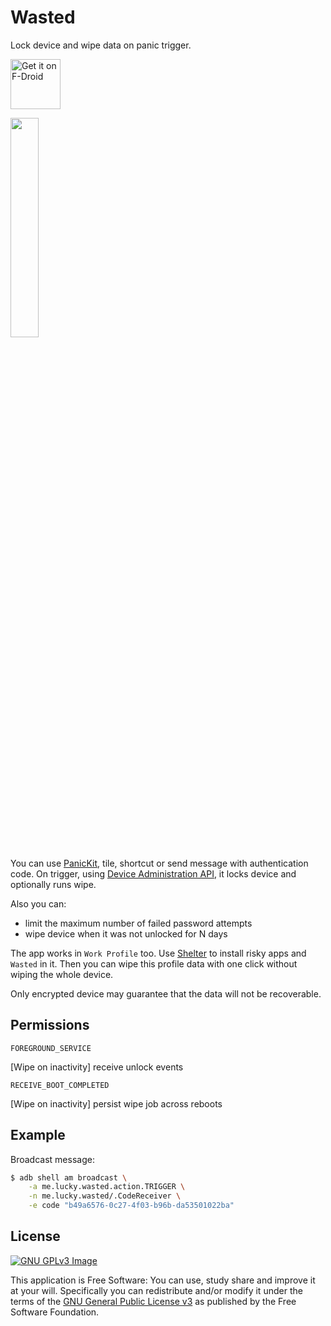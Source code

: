 # Wasted

Lock device and wipe data on panic trigger.

[<img 
     src="https://fdroid.gitlab.io/artwork/badge/get-it-on.png"
     alt="Get it on F-Droid"
     height="80">](https://f-droid.org/packages/me.lucky.wasted/)

<img 
     src="https://user-images.githubusercontent.com/53379023/149060362-e512a327-e37b-476d-bfea-d84b31b047ec.png" 
     width="30%" 
     height="30%">

You can use [PanicKit](https://guardianproject.info/code/panickit/), tile, shortcut or send message 
with authentication code. On trigger, using 
[Device Administration API](https://developer.android.com/guide/topics/admin/device-admin), it 
locks device and optionally runs wipe.

Also you can:
- limit the maximum number of failed password attempts
- wipe device when it was not unlocked for N days

The app works in `Work Profile` too. Use [Shelter](https://github.com/PeterCxy/Shelter) to install 
risky apps and `Wasted` in it. Then you can wipe this profile data with one click without wiping 
the whole device.

Only encrypted device may guarantee that the data will not be recoverable.

## Permissions

`FOREGROUND_SERVICE`

[Wipe on inactivity] receive unlock events

`RECEIVE_BOOT_COMPLETED`

[Wipe on inactivity] persist wipe job across reboots

## Example

Broadcast message:
```sh
$ adb shell am broadcast \
    -a me.lucky.wasted.action.TRIGGER \
    -n me.lucky.wasted/.CodeReceiver \
    -e code "b49a6576-0c27-4f03-b96b-da53501022ba"
```

## License
[![GNU GPLv3 Image](https://www.gnu.org/graphics/gplv3-127x51.png)](https://www.gnu.org/licenses/gpl-3.0.en.html)  

This application is Free Software: You can use, study share and improve it at your will. 
Specifically you can redistribute and/or modify it under the terms of the
[GNU General Public License v3](https://www.gnu.org/licenses/gpl.html) as published by the Free 
Software Foundation.
